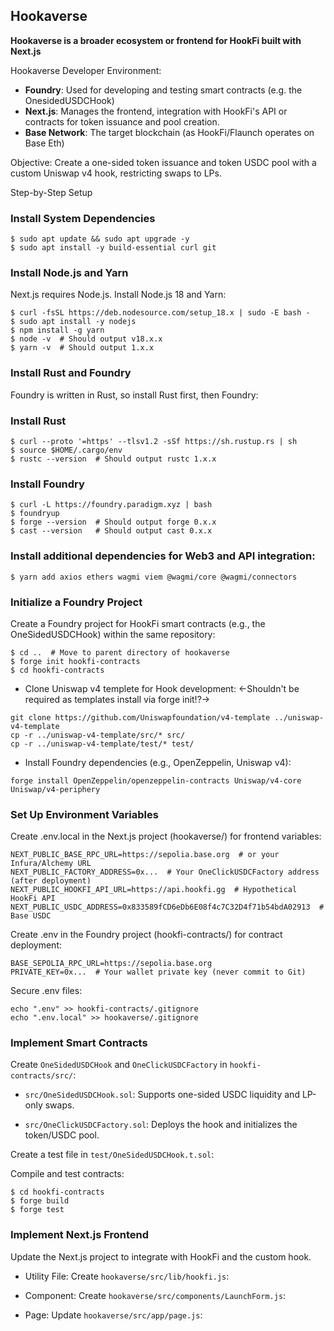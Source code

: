 ## Hookaverse

**Hookaverse is a broader ecosystem or frontend for HookFi built with Next.js**

Hookaverse Developer Environment:

- **Foundry**: Used for developing and testing smart contracts (e.g. the OnesidedUSDCHook)
- **Next.js**: Manages the frontend, integration with HookFi's API or contracts for token issuance and pool creation.
- **Base Network**: The target blockchain (as HookFi/Flaunch operates on Base Eth)

Objective: Create a one-sided token issuance and token USDC pool with a custom Uniswap v4 hook, restricting swaps to LPs.

Step-by-Step Setup

### Install System Dependencies

```shell
$ sudo apt update && sudo apt upgrade -y
$ sudo apt install -y build-essential curl git
```

### Install Node.js and Yarn
Next.js requires Node.js. Install Node.js 18 and Yarn:


```shell
$ curl -fsSL https://deb.nodesource.com/setup_18.x | sudo -E bash -
$ sudo apt install -y nodejs
$ npm install -g yarn
$ node -v  # Should output v18.x.x
$ yarn -v  # Should output 1.x.x
```
### Install Rust and Foundry
Foundry is written in Rust, so install Rust first, then Foundry:

### Install Rust

```shell
$ curl --proto '=https' --tlsv1.2 -sSf https://sh.rustup.rs | sh
$ source $HOME/.cargo/env
$ rustc --version  # Should output rustc 1.x.x
```

### Install Foundry

```shell
$ curl -L https://foundry.paradigm.xyz | bash
$ foundryup
$ forge --version  # Should output forge 0.x.x
$ cast --version   # Should output cast 0.x.x
```

### Install additional dependencies for Web3 and API integration:

```shell
$ yarn add axios ethers wagmi viem @wagmi/core @wagmi/connectors
```

### Initialize a Foundry Project
Create a Foundry project for HookFi smart contracts (e.g., the OneSidedUSDCHook) within the same repository:


```shell
$ cd ..  # Move to parent directory of hookaverse
$ forge init hookfi-contracts
$ cd hookfi-contracts
```

- Clone Uniswap v4 templete for Hook development: <-Shouldn't be required as templates install via forge init!?->

```shell
git clone https://github.com/Uniswapfoundation/v4-template ../uniswap-v4-template
cp -r ../uniswap-v4-template/src/* src/
cp -r ../uniswap-v4-template/test/* test/
```

- Install Foundry dependencies (e.g., OpenZeppelin, Uniswap v4):

```shell
forge install OpenZeppelin/openzeppelin-contracts Uniswap/v4-core Uniswap/v4-periphery
```

### Set Up Environment Variables
Create .env.local in the Next.js project (hookaverse/) for frontend variables:

```shell
NEXT_PUBLIC_BASE_RPC_URL=https://sepolia.base.org  # or your Infura/Alchemy URL
NEXT_PUBLIC_FACTORY_ADDRESS=0x...  # Your OneClickUSDCFactory address (after deployment)
NEXT_PUBLIC_HOOKFI_API_URL=https://api.hookfi.gg  # Hypothetical HookFi API
NEXT_PUBLIC_USDC_ADDRESS=0x833589fCD6eDb6E08f4c7C32D4f71b54bdA02913  # Base USDC
```

Create .env in the Foundry project (hookfi-contracts/) for contract deployment:

```shell
BASE_SEPOLIA_RPC_URL=https://sepolia.base.org
PRIVATE_KEY=0x...  # Your wallet private key (never commit to Git)
```

Secure .env files:

```shell
echo ".env" >> hookfi-contracts/.gitignore
echo ".env.local" >> hookaverse/.gitignore
```

### Implement Smart Contracts

Create `OneSidedUSDCHook` and `OneClickUSDCFactory` in `hookfi-contracts/src/`:

- `src/OneSidedUSDCHook.sol`: Supports one-sided USDC liquidity and LP-only swaps.

- `src/OneClickUSDCFactory.sol`: Deploys the hook and initializes the token/USDC pool.

Create a test file in `test/OneSidedUSDCHook.t.sol`:

Compile and test contracts:

```shell
$ cd hookfi-contracts
$ forge build
$ forge test
```

### Implement Next.js Frontend
Update the Next.js project to integrate with HookFi and the custom hook. 

- Utility File: Create `hookaverse/src/lib/hookfi.js`:

- Component: Create `hookaverse/src/components/LaunchForm.js`:

- Page: Update `hookaverse/src/app/page.js`:

